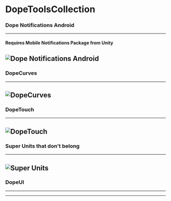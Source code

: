 # DopeToolsCollection
 ### Dope Notifications Android
 --------------------------------------------
 #### Requires Mobile Notifications Package from Unity
![Dope Notifications Android](https://i.imgur.com/HF1bZBp.png)
 --------------------------------------------

### DopeCurves
 --------------------------------------------
![DopeCurves](https://i.imgur.com/2R1QLfD.png)
 --------------------------------------------

### DopeTouch
 --------------------------------------------
![DopeTouch](https://i.imgur.com/FvzREVo.png)
 --------------------------------------------

### Super Units that don't belong
 --------------------------------------------
![Super Units](https://i.imgur.com/Sj23mGG.png)
 --------------------------------------------

### DopeUI
 --------------------------------------------
 --------------------------------------------
